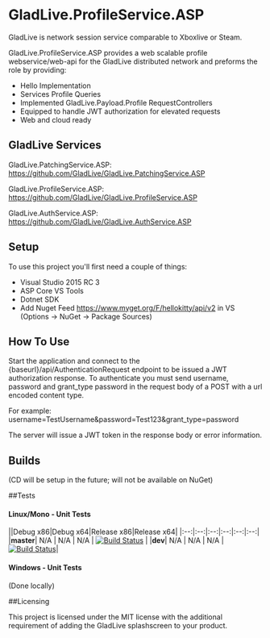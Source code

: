 # GladLive.ProfileService.ASP

GladLive is network session service comparable to Xboxlive or Steam. 

GladLive.ProfileService.ASP provides a web scalable profile webservice/web-api for the GladLive distributed network and preforms the role by providing:
  - Hello Implementation
  - Services Profile Queries
  - Implemented GladLive.Payload.Profile RequestControllers
  - Equipped to handle JWT authorization for elevated requests
  - Web and cloud ready

## GladLive Services

GladLive.PatchingService.ASP: https://github.com/GladLive/GladLive.PatchingService.ASP

GladLive.ProfileService.ASP: https://github.com/GladLive/GladLive.ProfileService.ASP

GladLive.AuthService.ASP: https://github.com/GladLive/GladLive.AuthService.ASP

## Setup

To use this project you'll first need a couple of things:
  - Visual Studio 2015 RC 3
  - ASP Core VS Tools
  - Dotnet SDK
  - Add Nuget Feed https://www.myget.org/F/hellokitty/api/v2 in VS (Options -> NuGet -> Package Sources)

## How To Use

Start the application and connect to the {baseurl}/api/AuthenticationRequest endpoint to be issued a JWT authorization response. To authenticate you must send username, password and grant_type password in the request body of a POST with a url encoded content type.

For example: username=TestUsername&password=Test123&grant_type=password

The server will issue a JWT token in the response body or error information.

## Builds

(CD will be setup in the future; will not be available on NuGet)

##Tests

#### Linux/Mono - Unit Tests
||Debug x86|Debug x64|Release x86|Release x64|
|:--:|:--:|:--:|:--:|:--:|:--:|
|**master**| N/A | N/A | N/A | [![Build Status](https://travis-ci.org/GladLive/GladLive.ProfileService.ASP.svg?branch=master)](https://travis-ci.org/GladLive/GladLive.ProfileService.ASP) |
|**dev**| N/A | N/A | N/A | [![Build Status](https://travis-ci.org/GladLive/GladLive.ProfileService.ASP.svg?branch=dev)](https://travis-ci.org/GladLive/GladLive.ProfileService.ASP)|

#### Windows - Unit Tests

(Done locally)

##Licensing

This project is licensed under the MIT license with the additional requirement of adding the GladLive splashscreen to your product.
